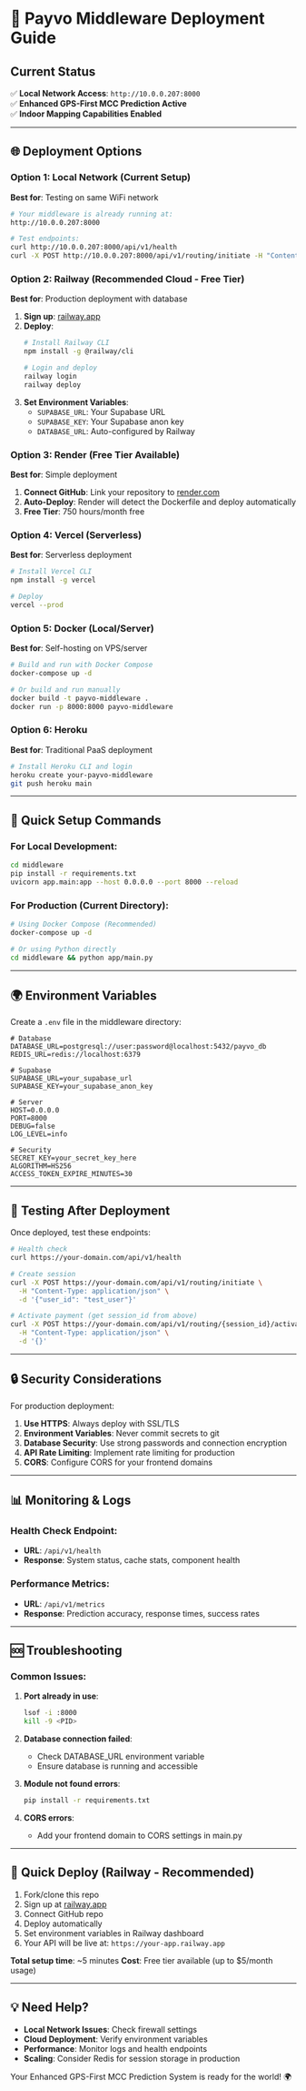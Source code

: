 # 🚀 Payvo Middleware Deployment Guide

## Current Status
✅ **Local Network Access**: `http://10.0.0.207:8000`  
✅ **Enhanced GPS-First MCC Prediction Active**  
✅ **Indoor Mapping Capabilities Enabled**  

---

## 🌐 Deployment Options

### Option 1: Local Network (Current Setup)
**Best for**: Testing on same WiFi network

```bash
# Your middleware is already running at:
http://10.0.0.207:8000

# Test endpoints:
curl http://10.0.0.207:8000/api/v1/health
curl -X POST http://10.0.0.207:8000/api/v1/routing/initiate -H "Content-Type: application/json" -d '{"user_id": "test_user"}'
```

### Option 2: Railway (Recommended Cloud - Free Tier)
**Best for**: Production deployment with database

1. **Sign up**: [railway.app](https://railway.app)
2. **Deploy**:
   ```bash
   # Install Railway CLI
   npm install -g @railway/cli
   
   # Login and deploy
   railway login
   railway deploy
   ```
3. **Set Environment Variables**:
   - `SUPABASE_URL`: Your Supabase URL
   - `SUPABASE_KEY`: Your Supabase anon key
   - `DATABASE_URL`: Auto-configured by Railway

### Option 3: Render (Free Tier Available)
**Best for**: Simple deployment

1. **Connect GitHub**: Link your repository to [render.com](https://render.com)
2. **Auto-Deploy**: Render will detect the Dockerfile and deploy automatically
3. **Free Tier**: 750 hours/month free

### Option 4: Vercel (Serverless)
**Best for**: Serverless deployment

```bash
# Install Vercel CLI
npm install -g vercel

# Deploy
vercel --prod
```

### Option 5: Docker (Local/Server)
**Best for**: Self-hosting on VPS/server

```bash
# Build and run with Docker Compose
docker-compose up -d

# Or build and run manually
docker build -t payvo-middleware .
docker run -p 8000:8000 payvo-middleware
```

### Option 6: Heroku
**Best for**: Traditional PaaS deployment

```bash
# Install Heroku CLI and login
heroku create your-payvo-middleware
git push heroku main
```

---

## 🔧 Quick Setup Commands

### For Local Development:
```bash
cd middleware
pip install -r requirements.txt
uvicorn app.main:app --host 0.0.0.0 --port 8000 --reload
```

### For Production (Current Directory):
```bash
# Using Docker Compose (Recommended)
docker-compose up -d

# Or using Python directly
cd middleware && python app/main.py
```

---

## 🌍 Environment Variables

Create a `.env` file in the middleware directory:

```env
# Database
DATABASE_URL=postgresql://user:password@localhost:5432/payvo_db
REDIS_URL=redis://localhost:6379

# Supabase
SUPABASE_URL=your_supabase_url
SUPABASE_KEY=your_supabase_anon_key

# Server
HOST=0.0.0.0
PORT=8000
DEBUG=false
LOG_LEVEL=info

# Security
SECRET_KEY=your_secret_key_here
ALGORITHM=HS256
ACCESS_TOKEN_EXPIRE_MINUTES=30
```

---

## 📱 Testing After Deployment

Once deployed, test these endpoints:

```bash
# Health check
curl https://your-domain.com/api/v1/health

# Create session
curl -X POST https://your-domain.com/api/v1/routing/initiate \
  -H "Content-Type: application/json" \
  -d '{"user_id": "test_user"}'

# Activate payment (get session_id from above)
curl -X POST https://your-domain.com/api/v1/routing/{session_id}/activate \
  -H "Content-Type: application/json" \
  -d '{}'
```

---

## 🔒 Security Considerations

For production deployment:

1. **Use HTTPS**: Always deploy with SSL/TLS
2. **Environment Variables**: Never commit secrets to git
3. **Database Security**: Use strong passwords and connection encryption
4. **API Rate Limiting**: Implement rate limiting for production
5. **CORS**: Configure CORS for your frontend domains

---

## 📊 Monitoring & Logs

### Health Check Endpoint:
- **URL**: `/api/v1/health`
- **Response**: System status, cache stats, component health

### Performance Metrics:
- **URL**: `/api/v1/metrics`
- **Response**: Prediction accuracy, response times, success rates

---

## 🆘 Troubleshooting

### Common Issues:

1. **Port already in use**:
   ```bash
   lsof -i :8000
   kill -9 <PID>
   ```

2. **Database connection failed**:
   - Check DATABASE_URL environment variable
   - Ensure database is running and accessible

3. **Module not found errors**:
   ```bash
   pip install -r requirements.txt
   ```

4. **CORS errors**:
   - Add your frontend domain to CORS settings in main.py

---

## 🚀 Quick Deploy (Railway - Recommended)

1. Fork/clone this repo
2. Sign up at [railway.app](https://railway.app)
3. Connect GitHub repo
4. Deploy automatically
5. Set environment variables in Railway dashboard
6. Your API will be live at: `https://your-app.railway.app`

**Total setup time**: ~5 minutes
**Cost**: Free tier available (up to $5/month usage)

---

## 💡 Need Help?

- **Local Network Issues**: Check firewall settings
- **Cloud Deployment**: Verify environment variables
- **Performance**: Monitor logs and health endpoints
- **Scaling**: Consider Redis for session storage in production

Your Enhanced GPS-First MCC Prediction System is ready for the world! 🌍 